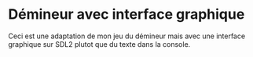 # Démineur avec interface graphique
Ceci est une adaptation de mon jeu du démineur mais avec une interface graphique sur SDL2 plutot que du texte dans la console.
